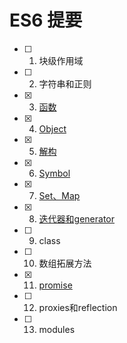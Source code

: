 # ES6 提要

* [ ] 1. 块级作用域
* [ ] 2. 字符串和正则
* [x] 3. [函数](docs/3.function.md)
* [x] 4. [Object](docs/4.object.md)
* [x] 5. [解构](docs/5.destructuring.md)
* [x] 6. [Symbol](docs/6.Symbol.md)
* [x] 7. [Set、Map](docs/7.set_map.md)
* [x] 8. [迭代器和generator](docs/8.1_iterator_generator初步介绍.md)
* [ ] 9. class
* [ ] 10. 数组拓展方法
* [x] 11. [promise](docs/11.Promise.md)
* [ ] 12. proxies和reflection
* [ ] 13. modules

